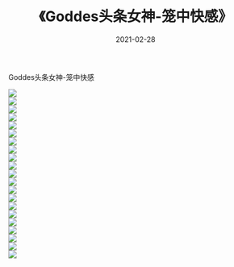 ﻿---
layout: post
title:  《Goddes头条女神-笼中快感》
date:   2021-02-28
img: http://img.660000.xyz/Sharelink/网络美图/2021/Goddes头条女神-笼中快感/000.jpg
categories: [美女, 清纯, 唯美]
---

Goddes头条女神-笼中快感

  ![](http://img.660000.xyz/Sharelink/网络美图/2021/Goddes头条女神-笼中快感/001.jpg) <br> ![](http://img.660000.xyz/Sharelink/网络美图/2021/Goddes头条女神-笼中快感/002.jpg) <br> ![](http://img.660000.xyz/Sharelink/网络美图/2021/Goddes头条女神-笼中快感/003.jpg) <br> ![](http://img.660000.xyz/Sharelink/网络美图/2021/Goddes头条女神-笼中快感/004.jpg) <br> ![](http://img.660000.xyz/Sharelink/网络美图/2021/Goddes头条女神-笼中快感/005.jpg) <br> ![](http://img.660000.xyz/Sharelink/网络美图/2021/Goddes头条女神-笼中快感/006.jpg) <br> ![](http://img.660000.xyz/Sharelink/网络美图/2021/Goddes头条女神-笼中快感/007.jpg) <br> ![](http://img.660000.xyz/Sharelink/网络美图/2021/Goddes头条女神-笼中快感/008.jpg) <br> ![](http://img.660000.xyz/Sharelink/网络美图/2021/Goddes头条女神-笼中快感/009.jpg) <br> ![](http://img.660000.xyz/Sharelink/网络美图/2021/Goddes头条女神-笼中快感/010.jpg) <br> ![](http://img.660000.xyz/Sharelink/网络美图/2021/Goddes头条女神-笼中快感/011.jpg) <br> ![](http://img.660000.xyz/Sharelink/网络美图/2021/Goddes头条女神-笼中快感/012.jpg) <br> ![](http://img.660000.xyz/Sharelink/网络美图/2021/Goddes头条女神-笼中快感/013.jpg) <br> ![](http://img.660000.xyz/Sharelink/网络美图/2021/Goddes头条女神-笼中快感/014.jpg) <br> ![](http://img.660000.xyz/Sharelink/网络美图/2021/Goddes头条女神-笼中快感/015.jpg) <br> ![](http://img.660000.xyz/Sharelink/网络美图/2021/Goddes头条女神-笼中快感/016.jpg) <br> ![](http://img.660000.xyz/Sharelink/网络美图/2021/Goddes头条女神-笼中快感/017.jpg) <br> ![](http://img.660000.xyz/Sharelink/网络美图/2021/Goddes头条女神-笼中快感/018.jpg) <br> ![](http://img.660000.xyz/Sharelink/网络美图/2021/Goddes头条女神-笼中快感/019.jpg) <br> ![](http://img.660000.xyz/Sharelink/网络美图/2021/Goddes头条女神-笼中快感/020.jpg) <br> ![](http://img.660000.xyz/Sharelink/网络美图/2021/Goddes头条女神-笼中快感/021.jpg) <br>